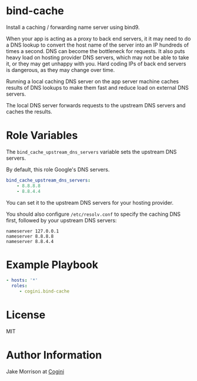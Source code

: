 # bind-cache

Install a caching / forwarding name server using bind9.


When your app is acting as a proxy to back end servers, it it may need to do
a DNS lookup to convert the host name of the server into an IP hundreds of
times a second. DNS can become the bottleneck for requests. It also puts heavy
load on hosting provider DNS servers, which may not be able to take it, or they
may get unhappy with you. Hard coding IPs of back end servers is dangerous, as
they may change over time.

Running a local caching DNS server on the app server machine caches results of
DNS lookups to make them fast and reduce load on external DNS servers.

The local DNS server forwards requests to the upstream DNS servers and caches
the results.

# Role Variables

The `bind_cache_upstream_dns_servers` variable sets the upstream DNS servers.

By default, this role Google's DNS servers.

```yaml
bind_cache_upstream_dns_servers:
    - 8.8.8.8
    - 8.8.4.4
```

You can set it to the upstream DNS servers for your hosting provider.

You should also configure `/etc/resolv.conf` to specify the caching DNS first,
followed by your upstream DNS servers:

    nameserver 127.0.0.1
    nameserver 8.8.8.8
    nameserver 8.8.4.4

# Example Playbook

```yaml
- hosts: '*'
  roles:
     - cogini.bind-cache
```

# License

MIT

# Author Information

Jake Morrison at [Cogini](http://www.cogini.com/)
